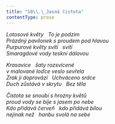 ```yaml
---
title: "18\\.\_Jasná čistota"
contentType: prose
---
```


<section>

_Lotosové květy   To je podzim  
Prázdný pavilonek s proudem pod hlavou  
Purpurové květy svítí   svítí  
Smaragdové vody teskní dálavou_

</section>

<section>

_Krasavice   šaty rozsvícené  
v malované loďce veslo sevřela  
Zrak ji doprovází   Uchváceno srdce  
Duch zůstává v skrytu   Bez těla_

</section>

<section>

_Čistota se snoubí s hrozny květů  
proud vody se bije s jasem po nebe  
Kdo přidává červeň   kdo přidává bílou  
nejinak než   hanbu svolá na sebe_

</section>
